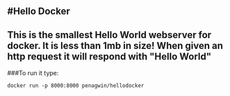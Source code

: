 #Hello Docker
-------------
This is the smallest Hello World webserver for docker. It is less than 1mb in size! When given an http request it will respond 
with "Hello World"
-----
###To run it type:

```docker run -p 8000:8000 penagwin/hellodocker```
